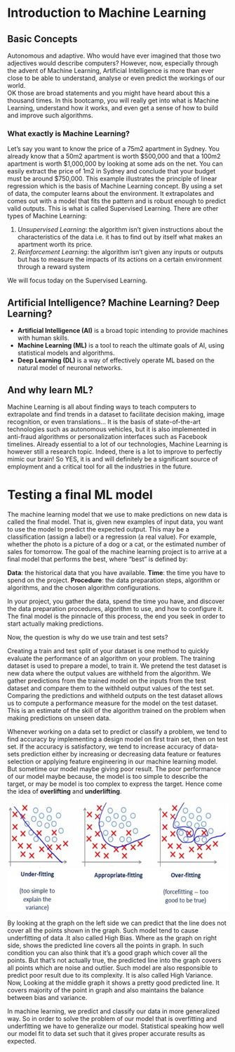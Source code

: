 # Introduction to Machine Learning 
## Basic Concepts 
Autonomous and adaptive. Who would have ever imagined that those two adjectives would describe computers? However, now, especially through the advent of Machine Learning, Artificial Intelligence is more than ever close to be able to understand, analyse or even predict the workings of our world.  
OK those are broad statements and you might have heard about this a thousand times. In this bootcamp, you will really get into what is Machine Learning, understand how it works, and even get a sense of how to build and improve such algorithms. 
### What exactly is Machine Learning?
Let’s say you want to know the price of a 75m2 apartment in Sydney. You already know that a 50m2 apartment is worth $500,000 and that a 100m2 apartment is worth $1,000,000 by looking at some ads on the net. You can easily extract the price of 1m2 in Sydney and conclude that your budget must be around $750,000. 
This example illustrates the principle of linear regression which is the basis of Machine Learning concept. By using a set of data, the computer learns about the environment. It extrapolates and comes out with a model that fits the pattern and is robust enough to predict valid outputs. This is what is called Supervised Learning. 
There are other types of Machine Learning: 
1. _Unsupervised Learning_: the algorithm isn’t given instructions about the characteristics of the data i.e. it has to find out by itself what makes an apartment worth its price. 
2. _Reinforcement Learning_: the algorithm isn’t given any inputs or outputs but has to measure the impacts of its actions on a certain environment through a reward system 

We will focus today on the Supervised Learning. 

## Artificial Intelligence? Machine Learning? Deep Learning?  
- **Artificial Intelligence (AI)** is a broad topic intending to provide machines with human skills. 
- **Machine Learning (ML)** is a tool to reach the ultimate goals of AI, using statistical models and algorithms. 
- **Deep Learning (DL)** is a way of effectively operate ML based on the natural model of neuronal networks. 

## And why learn ML? 
Machine Learning is all about finding ways to teach computers to extrapolate and find trends in a dataset to facilitate decision making, image recognition, or even translations… It is the basis of state-of-the-art technologies such as autonomous vehicles, but it is also implemented in anti-fraud algorithms or personalization interfaces such as Facebook timelines. 
Already essential to a lot of our technologies, Machine Learning is however still a research topic.	Indeed, there is a lot to improve to perfectly mimic our brain! So YES, it is and will definitely be a significant source of employment and a critical tool for all the industries in the future. 

# Testing a final ML model
The machine learning model that we use to make predictions on new data is called the final model. That is, given new examples of input data, you want to use the model to predict the expected output. This may be a classification (assign a label) or a regression (a real value). For example, whether the photo is a picture of a dog or a cat, or the estimated number of sales for tomorrow. The goal of the machine learning project is to arrive at a final model that performs the best, where “best” is defined by: 

**Data**: the historical data that you have available. 
**Time**: the time you have to spend on the project. 
**Procedure**: the data preparation steps, algorithm or algorithms, and the chosen algorithm configurations. 

In your project, you gather the data, spend the time you have, and discover the data preparation procedures, algorithm to use, and how to configure it. The final model is the pinnacle of this process, the end you seek in order to start actually making predictions. 

Now, the question is why do we use train and test sets? 

Creating a train and test split of your dataset is one method to quickly evaluate the performance of an algorithm on your problem. The training dataset is used to prepare a model, to train it. We pretend the test dataset is new data where the output values are withheld from the algorithm. We gather predictions from the trained model on the inputs from the test dataset and compare them to the withheld output values of the test set. Comparing the predictions and withheld outputs on the test dataset allows us to compute a performance measure for the model on the test dataset. This is an estimate of the skill of the algorithm trained on the problem when making predictions on unseen data. 

Whenever working on a data set to predict or classify a problem, we tend to find accuracy by implementing a design model on first train set, then on test set. If the accuracy is satisfactory, we tend to increase accuracy of data-sets prediction either by increasing or decreasing data feature or features selection or applying feature engineering in our machine learning model. But sometime our model maybe giving poor result. The poor performance of our model maybe because, the model is too simple to describe the target, or may be model is too complex to express the target. Hence come the idea of **overlifting** and **underlifting**.

![img01](https://github.com/AUMSA/2020-MSA-content/blob/master/AI%20%26%20Advanced%20Analytics/Setting%20up%20Azure%20Notebook/img/img01.png)

By looking at the graph on the left side we can predict that the line does not cover all the points shown in the graph. Such model tend to cause underfitting of data .It also called High Bias. Where as the graph on right side, shows the predicted line covers all the points in graph. In such condition you can also think that it’s a good graph which cover all the points. But that’s not actually true, the predicted line into the graph covers all points which are noise and outlier. Such model are also responsible to predict poor result due to its complexity. It is also called High Variance. Now, Looking at the middle graph it shows a pretty good predicted line. It covers majority of the point in graph and also maintains the balance between bias and variance. 

In machine learning, we predict and classify our data in more generalized way. So in order to solve the problem of our model that is overfitting and underfitting we have to generalize our model. Statistical speaking how well our model fit to data set such that it gives proper accurate results as expected. 
